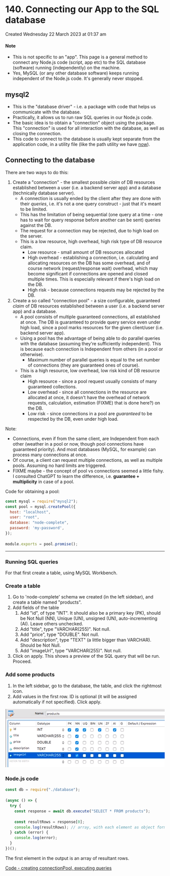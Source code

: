 # 140. Connecting our App to the SQL database
Created Wednesday 22 March 2023 at 01:37 am

#### Note
- This is not specific to an "app". This page is a general method to connect any Node.js code (script, app etc) to the SQL database (software) running (independently) on the machine.
- Yes, MySQL (or any other database software) keeps running independent of the Node.js code. It's generally never stopped.

## mysql2
- This is the "database driver" - i.e. a package with code that helps us communicate with the database.
- Practically, it allows us to run raw SQL queries in our Node.js code.
- The basic idea is to obtain a "connection" object using the package. This "connection" is used for all interaction with the database, as well as closing the connection.
- This code to connect to the database is usually kept separate from the application code, in a utility file (like the path utility we have [now](https://github.com/exemplar-codes/online-shop-express-ejs-mvc/tree/d18ab604acb9ac5509949d9e185ccaf6f3a2ba14/util)).


## Connecting to the database
There are two ways to do this:
1. Create a "connection" - the smallest possible *claim* of DB resources established between a user (i.e. a backend server app) and a database (technically database server).
	- A connection is usually ended by the client after they are done with their *queries*, i.e. it's not a one query construct - just that it's meant to be limited.
	- This has the limitation of being sequential (one query at a time - one has to wait for query response before another can be sent) queries against the DB.
	- The request for a connection may be rejected, due to high load on the server.
	- This is a low resource, high overhead, high risk type of DB resource claim.
		- Low resource - small amount of DB resources allocated
		- High overhead - establishing a connection, i.e. calculating and allocating resources on the DB has some overhead, and of course network (request/response wait) overhead, which may become significant if connections are opened and closed multiple times. This is especially relevant if there's high load on the DB.
		- High risk - because connections requests may be rejected by the DB.
2. Create a so called "connection pool" - a size configurable, guaranteed *claim* of DB resources established between a user (i.e. a backend server app) and a database.
	- A pool consists of multiple guaranteed connections, all established at once. The DB is guaranteed to provide query service even under high load, since a pool marks resources for the given client/user (i.e. backend server app).
	- Using a pool has the advantage of being able to do parallel queries with the database (assuming they're sufficiently independent). This is because each connection is Independent from others (in a pool or otherwise).
		- Maximum number of parallel queries is equal to the set number of connections (they are guaranteed ones of course).
	- This is a high resource, low overhead, low risk kind of DB resource claim
		- High resource - since a pool request usually consists of many guaranteed collections.
		- Low overhead - since all connections in the resource are allocated at once, it doesn't have the overhead of network requests, calculation, estimation (FIXME) that is done here?) on the DB.
		- Low risk - since connections in a pool are *guaranteed* to be respected by the DB, even under high load.

Note:
- Connections, even if from the same client, are Independent from each other (weather in a pool or now, though pool connections have guaranteed priority). And most databases (MySQL, for example) can process many connections at once.
- Of course, a client can request multiple connections, as well as multiple pools. Assuming no hard limits are triggered.
- FIXME maybe - the concept of pool vs connections seemed a little fishy. I consulted ChatGPT to learn the difference, i.e. **guarantee + multiplicity** in case of a pool.

Code for obtaining a pool:
```js
const mysql = require("mysql2");
const pool = mysql.createPool({
  host: "localhost",
  user: "root",
  database: "node-complete",
  password: 'my-password',
});

module.exports = pool.promise();
```

---
### Running SQL queries
For that first create a table, using MySQL Workbench.

### Create a table
1. Go to 'node-complete' schema we created (in the left sidebar), and create a table named "products".
2. Add fields of the table
	1. Add "id", of type "INT". It should also be a primary key (PK), should be Not Null (NN), Unique (UN), unsigned (UN), auto-incrementing (AI). Leave others unchecked.
	2. Add "title", type "VARCHAR(255)". Not null.
	3. Add "price", type "DOUBLE". Not null.
	4. Add "description", type "TEXT" (a little bigger than VARCHAR). Should be Not Null.
	5. Add "imageUrl", type "VARCHAR(255)". Not null.
3. Click on apply. This shows a preview of the SQL query that will be run. Proceed.

### Add some products
1. In the left sidebar, go to the database, the table, and click the rightmost icon.
2. Add values in the first row. ID is optional (it will be assigned automatically if not specified). Click apply.

![](assets/140_Connecting_our_App_to_the_SQL_database-image-1.png)

### Node.js code
```js
const db = require("./database");

(async () => {
  try {
    const response = await db.execute("SELECT * FROM products");

    const resultRows = response[0];
    console.log(resultRows); // array, with each element as object form of the row.
  } catch (error) {
    console.log(error);
  }
})();
```
The first element in the output is an array of resultant rows.

[Code - creating connectionPool, executing queries](https://github.com/exemplar-codes/online-shop-express-ejs-mvc/commit/65d8d045c5bacd9699215eaf7f1a7b5bba231b46)
